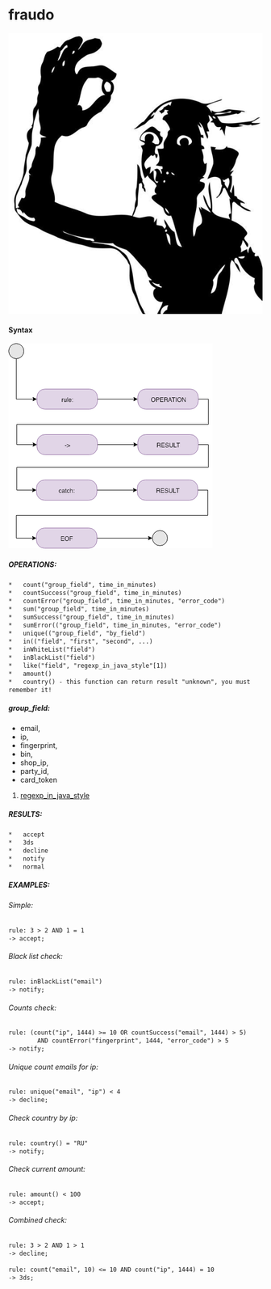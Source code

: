 # fraudo

![alt text](logo.jpg)

#### Syntax

![alt text](syntax.png)

##### OPERATIONS:
~~~~
*   count("group_field", time_in_minutes)
*   countSuccess("group_field", time_in_minutes)
*   countError("group_field", time_in_minutes, "error_code")
*   sum("group_field", time_in_minutes)
*   sumSuccess("group_field", time_in_minutes)
*   sumError(("group_field", time_in_minutes, "error_code")
*   unique(("group_field", "by_field")
*   in(("field", "first", "second", ...)
*   inWhiteList("field")
*   inBlackList("field")
*   like("field", "regexp_in_java_style"[1])
*   amount()
*   country() - this function can return result "unknown", you must remember it!
~~~~

##### group_field:
  *  email,
  *  ip,
  *  fingerprint,
  *  bin,
  *  shop_ip,
  *  party_id,
  *  card_token
    
1. [regexp_in_java_style](https://docs.oracle.com/javase/8/docs/api/java/util/regex/Pattern.html)
##### RESULTS:
~~~~
*   accept 
*   3ds
*   decline
*   notify
*   normal
~~~~
##### EXAMPLES:
###### Simple:
~~~~
rule: 3 > 2 AND 1 = 1
-> accept;
~~~~
###### Black list check:
~~~~
rule: inBlackList("email")
-> notify;
~~~~
###### Counts check:
~~~~
rule: (count("ip", 1444) >= 10 OR countSuccess("email", 1444) > 5)
        AND countError("fingerprint", 1444, "error_code") > 5
-> notify;
~~~~
###### Unique count emails for ip:
~~~~
rule: unique("email", "ip") < 4
-> decline;
~~~~
###### Check country by ip:
~~~~
rule: country() = "RU"
-> notify;
~~~~
###### Check current amount:
~~~~
rule: amount() < 100
-> accept;
~~~~
###### Combined check:
~~~~
rule: 3 > 2 AND 1 > 1
-> decline;

rule: count("email", 10) <= 10 AND count("ip", 1444) = 10
-> 3ds;
~~~~